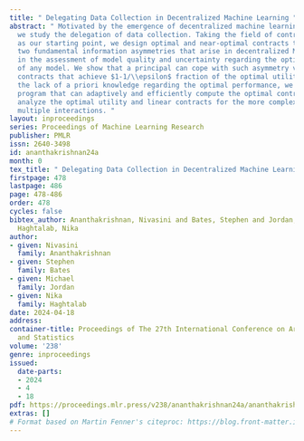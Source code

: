 ```yaml
---
title: " Delegating Data Collection in Decentralized Machine Learning "
abstract: " Motivated by the emergence of decentralized machine learning (ML) ecosystems,
  we study the delegation of data collection. Taking the field of contract theory
  as our starting point, we design optimal and near-optimal contracts that deal with
  two fundamental information asymmetries that arise in decentralized ML: uncertainty
  in the assessment of model quality and uncertainty regarding the optimal performance
  of any model. We show that a principal can cope with such asymmetry via simple linear
  contracts that achieve $1-1/\\epsilon$ fraction of the optimal utility. To address
  the lack of a priori knowledge regarding the optimal performance, we give a convex
  program that can adaptively and efficiently compute the optimal contract. We also
  analyze the optimal utility and linear contracts for the more complex setting of
  multiple interactions. "
layout: inproceedings
series: Proceedings of Machine Learning Research
publisher: PMLR
issn: 2640-3498
id: ananthakrishnan24a
month: 0
tex_title: " Delegating Data Collection in Decentralized Machine Learning "
firstpage: 478
lastpage: 486
page: 478-486
order: 478
cycles: false
bibtex_author: Ananthakrishnan, Nivasini and Bates, Stephen and Jordan, Michael and
  Haghtalab, Nika
author:
- given: Nivasini
  family: Ananthakrishnan
- given: Stephen
  family: Bates
- given: Michael
  family: Jordan
- given: Nika
  family: Haghtalab
date: 2024-04-18
address:
container-title: Proceedings of The 27th International Conference on Artificial Intelligence
  and Statistics
volume: '238'
genre: inproceedings
issued:
  date-parts:
  - 2024
  - 4
  - 18
pdf: https://proceedings.mlr.press/v238/ananthakrishnan24a/ananthakrishnan24a.pdf
extras: []
# Format based on Martin Fenner's citeproc: https://blog.front-matter.io/posts/citeproc-yaml-for-bibliographies/
---
```

